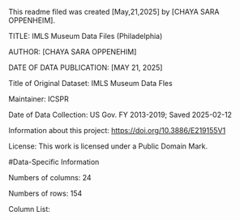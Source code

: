This readme filed was created [May,21,2025] by [CHAYA SARA OPPENHEIM].

TITLE: IMLS Museum Data Files (Philadelphia)

AUTHOR: [CHAYA SARA OPPENEHIM]

DATE OF DATA PUBLICATION: [MAY 21, 2025]

Title of Original Dataset: IMLS Museum Data Fles

Maintainer: ICSPR

Date of Data Collection: US Gov. FY 2013-2019; Saved 2025-02-12

Information about this project: https://doi.org/10.3886/E219155V1

License: This work is licensed under a Public Domain Mark. 

#Data-Specific Information

Numbers of columns: 24

Numbers of rows: 154

Column List: